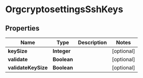 
# OrgcryptosettingsSshKeys

## Properties
Name | Type | Description | Notes
------------ | ------------- | ------------- | -------------
**keySize** | **Integer** |  |  [optional]
**validate** | **Boolean** |  |  [optional]
**validateKeySize** | **Boolean** |  |  [optional]



